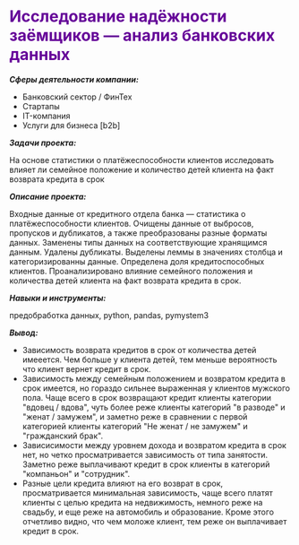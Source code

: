 <span style="color:#660099">
<h1>Исследование надёжности заёмщиков — анализ банковских данных</h1></span>

***Cферы деятельности компании:***
- Банковский сектор / ФинТех
- Стартапы
- IT-компания
- Услуги для бизнеса [b2b]
    
***Задачи проекта:***

На основе статистики о платёжеспособности клиентов исследовать влияет ли семейное положение и количество детей клиента на факт возврата кредита в срок

***Описание проекта:***
    
Входные данные от кредитного отдела банка  — статистика о платёжеспособности клиентов. 
Очищены данные от выбросов, пропусков и дубликатов, а также преобразованы разные форматы данных. Заменены типы данных на соответствующие хранящимся данным. Удалены дубликаты. Выделены леммы в значениях столбца и категоризированны данные.
Определена доля кредитоспособных клиентов. Проанализировано влияние семейного положения и количества детей клиента на факт возврата кредита в срок.

***Навыки и инструменты:***

предобработка данных, python, pandas, pymystem3

***Вывод:***

- Зависимость возврата кредитов в срок от количества детей имееется. Чем больше у клиента детей, тем меньше вероятность что клиент вернет кредит в срок. 
- Зависимость между семейным положением и возвратом кредита в срок имеется, но гораздо сильнее выраженная у клиентов мужского пола. Чаще всего в срок возвращают кредит клиенты категории "вдовец / вдова", чуть более реже клиенты категорий "в разводе" и "женат / замужем", и заметно реже в сравнении с первой категорией клиенты категорий "Не женат / не замужем" и "гражданский брак".
- Зависисимости между уровнем дохода и возвратом кредита в срок нет, но четко просматривается зависимость от типа занятости. Заметно реже выплачивают кредит в срок клиенты в категорий "компаньон" и "сотрудник".
- Разные цели кредита влияют на его возврат в срок, просматривается минимальная зависимость, чаще всего платят клиенты с целью кредита на недвижимость, немного реже на свадьбу, и еще реже на автомобиль и образование. Кроме этого отчетливо видно, что чем моложе клиент, тем реже он выплачивает кредит в срок.